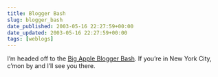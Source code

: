 ```yaml
---
title: Blogger Bash
slug: blogger_bash
date_published: 2003-05-16 22:27:59+00:00
date_updated: 2003-05-16 22:27:59+00:00
tags: [weblogs]
---
```

I’m headed off to the [Big Apple Blogger Bash](http://paulfrankenstein.org/babb.html). If you’re in New York City, c’mon by and I’ll see you there.
